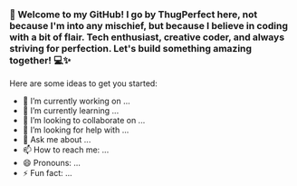  ### 🚀 Welcome to my GitHub! I go by ThugPerfect here, not because I'm into any mischief, but because I believe in coding with a bit of flair. Tech enthusiast, creative coder, and always striving for perfection. Let's build something amazing together! 💻✨

Here are some ideas to get you started:

- 🔭 I’m currently working on ...
- 🌱 I’m currently learning ...
- 👯 I’m looking to collaborate on ...
- 🤔 I’m looking for help with ...
- 💬 Ask me about ...
- 📫 How to reach me: ...
- 😄 Pronouns: ...
- ⚡ Fun fact: ...
